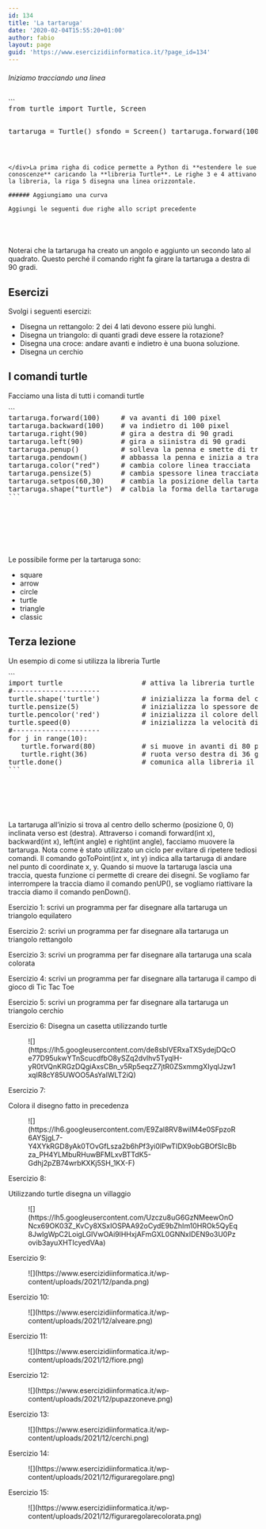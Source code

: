 ```yaml
---
id: 134
title: 'La tartaruga'
date: '2020-02-04T15:55:20+01:00'
author: fabio
layout: page
guid: 'https://www.esercizidiinformatica.it/?page_id=134'
---
```


###### Iniziamo tracciando una linea

<div class="wp-block-simple-code-block-ace" style="height: 250px; position:relative; margin-bottom: 50px;">```
<pre class="wp-block-simple-code-block-ace" data-copy="false" data-fontsize="14" data-lines="Infinity" data-mode="python" data-showlines="true" data-theme="monokai" style="position:absolute;top:0;right:0;bottom:0;left:0">from turtle import Turtle, Screen

tartaruga = Turtle()
sfondo = Screen()
tartaruga.forward(100)
```

</div>La prima righa di codice permette a Python di **estendere le sue conoscenze** caricando la **libreria Turtle**. Le righe 3 e 4 attivano la libreria, la riga 5 disegna una linea orizzontale.

###### Aggiungiamo una curva

Aggiungi le seguenti due righe allo script precedente

<div class="wp-block-simple-code-block-ace" style="height: 250px; position:relative; margin-bottom: 50px;">```
<pre class="wp-block-simple-code-block-ace" data-copy="false" data-fontsize="14" data-lines="Infinity" data-mode="python" data-showlines="true" data-theme="monokai" style="position:absolute;top:0;right:0;bottom:0;left:0">tartaruga.right(90)
tartaruga.forward(100)
```

</div>Noterai che la tartaruga ha creato un angolo e aggiunto un secondo lato al quadrato. Questo perché il comando right fa girare la tartaruga a destra di 90 gradi.

## Esercizi

Svolgi i seguenti esercizi:

- Disegna un rettangolo: 2 dei 4 lati devono essere più lunghi.
- Disegna un triangolo: di quanti gradi deve essere la rotazione?
- Disegna una croce: andare avanti e indietro è una buona soluzione.
- Disegna un cerchio

## I comandi turtle

Facciamo una lista di tutti i comandi turtle

<div class="wp-block-simple-code-block-ace" style="height: 250px; position:relative; margin-bottom: 50px;">```
<pre class="wp-block-simple-code-block-ace" data-copy="false" data-fontsize="14" data-lines="Infinity" data-mode="python" data-showlines="true" data-theme="monokai" style="position:absolute;top:0;right:0;bottom:0;left:0">tartaruga.forward(100)     # va avanti di 100 pixel
tartaruga.backward(100)    # va indietro di 100 pixel
tartaruga.right(90)        # gira a destra di 90 gradi
tartaruga.left(90)         # gira a siinistra di 90 gradi
tartaruga.penup()          # solleva la penna e smette di tracciare
tartaruga.pendown()        # abbassa la penna e inizia a tracciare
tartaruga.color("red")     # cambia colore linea tracciata
tartaruga.pensize(5)       # cambia spessore linea tracciata
tartaruga.setpos(60,30)    # cambia la posizione della tartaruga
tartaruga.shape("turtle")  # calbia la forma della tartaruga
```

</div>Le possibile forme per la tartaruga sono:

- square
- arrow
- circle
- turtle
- triangle
- classic

## Terza lezione

Un esempio di come si utilizza la libreria Turtle

<div class="wp-block-simple-code-block-ace" style="height: 250px; position:relative; margin-bottom: 50px;">```
<pre class="wp-block-simple-code-block-ace" data-copy="false" data-fontsize="14" data-lines="Infinity" data-mode="python" data-showlines="true" data-theme="monokai" style="position:absolute;top:0;right:0;bottom:0;left:0">import turtle                   # attiva la libreria turtle
#---------------------
turtle.shape('turtle')          # inizializza la forma del cursore
turtle.pensize(5)               # inizializza lo spessore della traccia
turtle.pencolor('red')          # inizializza il colore della traccia 
turtle.speed(0)                 # inizializza la velocità di movimento
#---------------------
for j in range(10):
   turtle.forward(80)           # si muove in avanti di 80 pixel
   turtle.right(36)             # ruota verso destra di 36 gradi
turtle.done()                   # comunica alla libreria il fine programma
```

</div>La tartaruga all’inizio si trova al centro dello schermo (posizione 0, 0) inclinata verso est (destra). Attraverso i comandi forward(int x), backward(int x), left(int angle) e right(int angle), facciamo muovere la tartaruga. Nota come è stato utilizzato un ciclo per evitare di ripetere tediosi comandi. Il comando goToPoint(int x, int y) indica alla tartaruga di andare nel punto di coordinate x, y.  
Quando si muove la tartaruga lascia una traccia, questa funzione ci permette di creare dei disegni. Se vogliamo far interrompere la traccia diamo il comando penUP(), se vogliamo riattivare la traccia diamo il comando penDown().

Esercizio 1: scrivi un programma per far disegnare alla tartaruga un triangolo equilatero

Esercizio 2: scrivi un programma per far disegnare alla tartaruga un triangolo rettangolo

Esercizio 3: scrivi un programma per far disegnare alla tartaruga una scala colorata

Esercizio 4: scrivi un programma per far disegnare alla tartaruga il campo di gioco di Tic Tac Toe

Esercizio 5: scrivi un programma per far disegnare alla tartaruga un triangolo cerchio

Esercizio 6: Disegna un casetta utilizzando turtle

<figure class="wp-block-image">![](https://lh5.googleusercontent.com/de8sblVERxaTXSydejDQcOe77D95ukwYTnScucdfbO8ySZq2dvlhv5TyqlH-yR0tVQnKRGzDQgiAxsCBn_v5Rp5eqzZ7jtR0ZSxmmgXIyqlJzw1xqIR8cY85UWOO5AsYaIWLT2iQ)</figure>Esercizio 7:

Colora il disegno fatto in precedenza

<figure class="wp-block-image">![](https://lh6.googleusercontent.com/E9Zal8RV8wiIM4e0SFpzoR6AYSjgL7-Y4XYkRGD8yAk0TOvGfLsza2b6hPf3yi0lPwTIDX9obGBOfSIcBbza_PH4YLMbuRHuwBFMLxvBTTdK5-Gdhj2pZB74wrbKXKj5SH_1KX-F)</figure>Esercizio 8:

Utilizzando turtle disegna un villaggio

<figure class="wp-block-image">![](https://lh5.googleusercontent.com/Uzczu8uG6GzNMeewOnONcx69OK03Z_KvCy8XSxIOSPAA92oCydE9bZhIm10HROk5QyEq8JwIgWpC2LoigLGIVwOAi9lHHxjAFmGXL0GNNxIDEN9o3U0Pzovib3ayuXHTIcyedVAa)</figure>Esercizio 9:

<figure class="wp-block-image size-full">![](https://www.esercizidiinformatica.it/wp-content/uploads/2021/12/panda.png)</figure>Esercizio 10:

<figure class="wp-block-image size-full">![](https://www.esercizidiinformatica.it/wp-content/uploads/2021/12/alveare.png)</figure>Esercizio 11:

<figure class="wp-block-image size-full">![](https://www.esercizidiinformatica.it/wp-content/uploads/2021/12/fiore.png)</figure>Esercizio 12:

<figure class="wp-block-image size-full">![](https://www.esercizidiinformatica.it/wp-content/uploads/2021/12/pupazzoneve.png)</figure>Esercizio 13:

<figure class="wp-block-image size-full">![](https://www.esercizidiinformatica.it/wp-content/uploads/2021/12/cerchi.png)</figure>Esercizio 14:

<figure class="wp-block-image size-full">![](https://www.esercizidiinformatica.it/wp-content/uploads/2021/12/figuraregolare.png)</figure>Esercizio 15:

<figure class="wp-block-image size-full">![](https://www.esercizidiinformatica.it/wp-content/uploads/2021/12/figuraregolarecolorata.png)</figure>